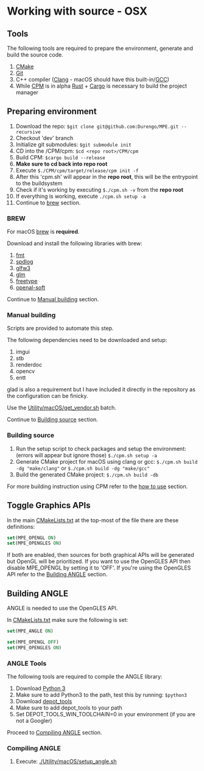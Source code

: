 # Working with source - OSX

## Tools

The following tools are required to prepare the environment, generate and build the source code.

1. [CMake](https://cmake.org/)
2. [Git](https://git-scm.com/)
3. C++ compiler ([Clang](https://clang.llvm.org/) - macOS should have this built-in/[GCC](https://gcc.gnu.org/))
4. While [CPM](https://github.com/Durengo/CPM) is in alpha [Rust](https://www.rust-lang.org/) + [Cargo](https://crates.io/) is necessary to build the project manager

## Preparing environment

1. Download the repo: `$git clone git@github.com:Durengo/MPE.git --recursive`
2. Checkout 'dev' branch
3. Initialize git submodules: `$git submodule init`
4. CD into the /CPM/cpm: `$cd <repo root>/CPM/cpm`
5. Build CPM: `$cargo build --release`
6. __Make sure to cd back into repo root__
7. Execute `$./CPM/cpm/target/release/cpm init -f`
8. After this 'cpm.sh' will appear in the __repo root__, this will be the entrypoint to the buildsystem
9. Check if it's working by executing `$./cpm.sh -v` from the __repo root__
10. If everything is working, execute `./cpm.sh setup -a`
11. Continue to [brew](#brew) section.

### BREW

For macOS [brew](https://brew.sh/) is __required__.

Download and install the following libraries with brew:

1. [fmt](https://github.com/fmtlib/fmt)
2. [spdlog](https://github.com/gabime/spdlog)
3. [glfw3](https://github.com/glfw/glfw)
4. [glm](https://github.com/g-truc/glm)
5. [freetype](https://freetype.org/)
6. [openal-soft](https://github.com/kcat/openal-soft)

<!-- TODO: Need to make gtest a universal package and built locally -->

Continue to [Manual building](#manual-building) section.

### Manual building

Scripts are provided to automate this step.

The following dependencies need to be downloaded and setup:

1. imgui
2. stb
3. renderdoc
4. opencv
5. entt

glad is also a requirement but I have included it directly in the repository as the configuration can be finicky.

Use the [Utility/macOS/get_vendor.sh](../../Utility/macOS/get_vendor.sh) batch.

Continue to [Building source](#building-source) section.

### Building source

1. Run the setup script to check packages and setup the environment: (errors will appear but ignore those) `$./cpm.sh setup -a`
2. Generate CMake project for macOS using clang or gcc: `$./cpm.sh build -dg "make/clang"` or `$./cpm.sh build -dg "make/gcc"`
3. Build the generated CMake project: `$./cpm.sh build -db`

For more building instruction using CPM refer to the [how to use](./../../CPM/README.md#how-to-use) section.

## Toggle Graphics APIs

In the main [CMakeLists.txt](../../CMakeLists.txt) at the top-most of the file there are these definitions:

```CMake
set(MPE_OPENGL ON)
set(MPE_OPENGLES ON)
```

If both are enabled, then sources for both graphical APIs will be generated but OpenGL will be prioritized. If you want to use the OpenGLES API then disable MPE_OPENGL by setting it to 'OFF'.
If you're using the OpenGLES API refer to the [Building ANGLE](#building-angle) section.

## Building ANGLE

ANGLE is needed to use the OpenGLES API.

In [CMakeLists.txt](../../CMakeLists.txt) make sure the following is set:

```CMake
set(MPE_ANGLE ON)

set(MPE_OPENGL OFF)
set(MPE_OPENGLES ON)
```

### ANGLE Tools

The following tools are required to compile the ANGLE library:

1. Download [Python 3](https://www.python.org/downloads/)
2. Make sure to add Python3 to the path, test this by running: `$python3`
3. Download [depot_tools](https://commondatastorage.googleapis.com/chrome-infra-docs/flat/depot_tools/docs/html/depot_tools_tutorial.html#_setting_up)
4. Make sure to add depot_tools to your path
5. Set DEPOT_TOOLS_WIN_TOOLCHAIN=0 in your environment (if you are not a Googler)

Proceed to [Compiling ANGLE](#compiling-angle) section.

### Compiling ANGLE

1. Execute: [./Utility/macOS/setup_angle.sh](../../Utility/macOS/setup_angle.sh)
